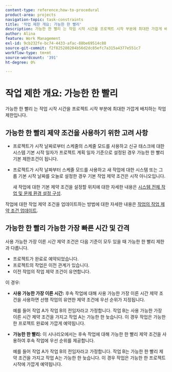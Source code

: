 ```yaml
---
content-type: reference;how-to-procedural
product-area: projects
navigation-topic: task-constraints
title: '작업 제한 개요: 가능한 한 빨리'
description: 가능한 한 빨리 는 작업 시작 시간을 프로젝트 시작 부분에 최대한 가깝게 배치하는 작업 제한입니다.
author: Alina
feature: Work Management
exl-id: 9cb232fe-bc74-4433-afac-88be69514c88
source-git-commit: f2f825280204b56d2dc85efc7a315a4377e551c7
workflow-type: tm+mt
source-wordcount: '391'
ht-degree: 0%

---
```


# 작업 제한 개요: 가능한 한 빨리

가능한 한 빨리 는 작업 시작 시간을 프로젝트 시작 부분에 최대한 가깝게 배치하는 작업 제한입니다.

## 가능한 한 빨리 제약 조건을 사용하기 위한 고려 사항

* 프로젝트가 시작 날짜로부터 스케줄의 스케줄 모드를 사용하고 신규 태스크에 대한 시스템 기본 시작 일자가 프로젝트 계획 일자 기준으로 설정된 경우 가능한 한 빨리 기본 제한조건이 됩니다.

* 프로젝트가 시작 날짜부터 스케줄 모드를 사용하고 새 작업에 대한 시스템 또는 그룹 기본 시작 날짜를 오늘로 설정한 경우 기본 작업 제약 조건은 시작 아니오입니다.

   새 작업에 대한 기본 제약 조건을 설정할 위치에 대한 자세한 내용은 [시스템 전체 작업 및 문제 환경 설정 구성](../../../administration-and-setup/set-up-workfront/configure-system-defaults/set-task-issue-preferences.md).

작업에 대한 작업 제약 조건을 업데이트하는 방법에 대한 자세한 내용은 [작업의 작업 제약 조건 업데이트](../../../manage-work/tasks/task-constraints/update-task-constraint-of-task.md).

<!--
<div data-mc-conditions="QuicksilverOrClassic.Draft mode">
<p>(NOTE: replaced with new article linked above) </p>
<p>To update the Task Constraint to As Soon As Possible: </p>
<ol>
<li value="1">Go to a task whose Task Constraint you want to update.</li>
<li value="2"> <p data-mc-conditions="QuicksilverOrClassic.Quicksilver">Click the <strong>More</strong> icon <img src="assets/qs-more-icon-on-an-object.png"> next to the task name, then click <strong>Edit</strong>.</p> </li>
<li value="3"> <p>In the <strong>Overview</strong> section, expand the <strong>Task Constraint</strong> drop-down menu.</p> </li>
<li value="4"> <p>Select <strong>As Soon As Possible</strong>.</p> </li>
<li value="5">Click <strong>Save Changes</strong>. </li>
</ol>
</div>
-->

## 가능한 한 빨리 가능한 가장 빠른 시간 및 간격

<!--
<p data-mc-conditions="QuicksilverOrClassic.Draft mode">(NOTE: [! This section is duplicated in "Earliest Available Time"])&nbsp;</p>
-->

사용 가능한 가장 이른 시간 제약 조건은 다음 기준이 모두 있을 때 가능한 한 빨리 제한과 다릅니다.

* 프로젝트가 완료로 예약되었습니다.
* 프로젝트의 작업은 이전 관계가 있습니다.
* 이전 작업의 작업 제약 조건이 유연합니다.

이 경우:

* **사용 가능한 가장 이른 시간:** 후속 작업에 대해 사용 가능한 가장 이른 시간 제약 조건을 사용하면 선행 작업의 유연한 제약 조건에 우선 순위가 지정됩니다.

   예를 들어 작업 A가 작업 B의 전임자라고 가정합니다. 작업 B는 사용 가능한 가장 이른 시간 제약 조건을 가지고 작업 A는 가능한 한 늦습니다. 이 경우 작업은 가능한 한 프로젝트 완료에 가깝게 예약됩니다.

* **가능한 한 빨리:** 이 시나리오에서는 후속 작업에 대해 가능한 한 빨리 제약 조건을 사용하여 후속 작업에 우선 순위를 제공합니다.

   예를 들어 작업 A가 작업 B의 전임자라고 가정합니다. 작업 B는 가능한 한 빨리 제약 조건을 가지고 작업 A는 가능한 한 늦습니다. 이 경우 작업은 가능한 한 프로젝트 시작에 가깝게 예약됩니다.
